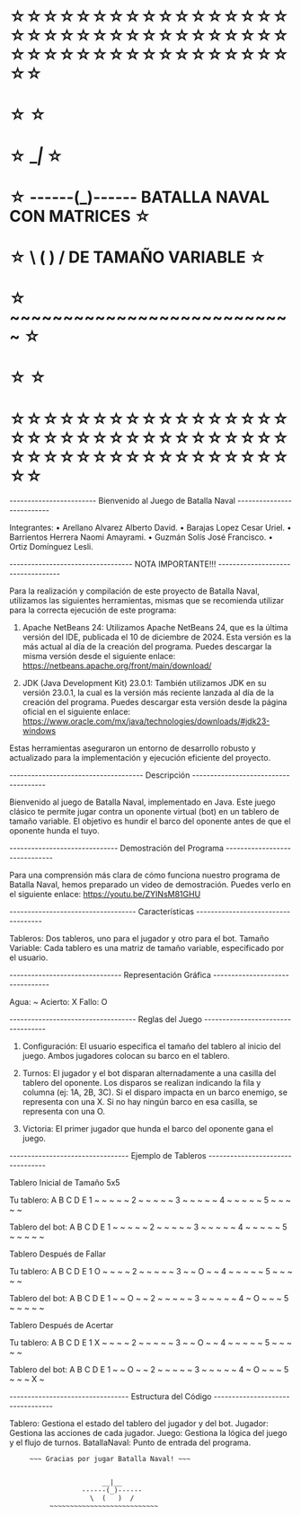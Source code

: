 # ☆☆☆☆☆☆☆☆☆☆☆☆☆☆☆☆☆☆☆☆☆☆☆☆☆☆☆☆☆☆☆☆☆☆☆☆☆☆☆☆☆☆☆☆☆☆☆☆☆☆☆☆☆
# ☆                                                                             ☆
# ☆              __|_                                                           ☆
# ☆         ------(_)------              BATALLA NAVAL CON MATRICES             ☆
# ☆           \  (   )  /                   DE TAMAÑO VARIABLE                  ☆
# ☆   ~~~~~~~~~~~~~~~~~~~~~~~~~~~                                               ☆
# ☆                                                                             ☆
# ☆☆☆☆☆☆☆☆☆☆☆☆☆☆☆☆☆☆☆☆☆☆☆☆☆☆☆☆☆☆☆☆☆☆☆☆☆☆☆☆☆☆☆☆☆☆☆☆☆☆☆☆☆


------------------------ Bienvenido al Juego de Batalla Naval --------------------------

Integrantes:
•	Arellano Alvarez Alberto David.
•	Barajas Lopez Cesar Uriel.
•	Barrientos Herrera Naomi Amayrami.
•	Guzmán Solís José Francisco.
•	Ortiz Domínguez Lesli.



---------------------------------- NOTA IMPORTANTE!!! ----------------------------------

Para la realización y compilación de este proyecto de Batalla Naval, utilizamos las siguientes herramientas, mismas que se recomienda utilizar para la correcta ejecución de este programa:

1. Apache NetBeans 24: Utilizamos Apache NetBeans 24, que es la última versión del IDE, publicada el 10 de diciembre de 2024. Esta versión es la más actual al día de la creación del programa. Puedes descargar la misma versión desde el siguiente enlace: 
https://netbeans.apache.org/front/main/download/

2. JDK (Java Development Kit) 23.0.1: También utilizamos JDK en su versión 23.0.1, la cual es la versión más reciente lanzada al día de la creación del programa. Puedes descargar esta versión desde la página oficial en el siguiente enlace:
https://www.oracle.com/mx/java/technologies/downloads/#jdk23-windows

Estas herramientas aseguraron un entorno de desarrollo robusto y actualizado para la implementación y ejecución eficiente del proyecto.



------------------------------------- Descripción -------------------------------------

Bienvenido al juego de Batalla Naval, implementado en Java. Este juego clásico te permite jugar contra un oponente virtual (bot) en un tablero de tamaño variable. El objetivo es hundir el barco del oponente antes de que el oponente hunda el tuyo.


------------------------------ Demostración del Programa ------------------------------ 

Para una comprensión más clara de cómo funciona nuestro programa de Batalla Naval, hemos preparado un video de demostración. Puedes verlo en el siguiente enlace:
https://youtu.be/ZYINsM81GHU


----------------------------------- Características -----------------------------------

Tableros: Dos tableros, uno para el jugador y otro para el bot.
Tamaño Variable: Cada tablero es una matriz de tamaño variable, especificado por el usuario.


------------------------------- Representación Gráfica --------------------------------

Agua: ~
Acierto: X
Fallo: O


----------------------------------- Reglas del Juego ----------------------------------

1. Configuración:
El usuario especifica el tamaño del tablero al inicio del juego.
Ambos jugadores colocan su barco en el tablero.

2. Turnos:
El jugador y el bot disparan alternadamente a una casilla del tablero del oponente.
Los disparos se realizan indicando la fila y columna (ej: 1A, 2B, 3C).
Si el disparo impacta en un barco enemigo, se representa con una X.
Si no hay ningún barco en esa casilla, se representa con una O.

3. Victoria:
El primer jugador que hunda el barco del oponente gana el juego.


--------------------------------- Ejemplo de Tableros ---------------------------------

Tablero Inicial de Tamaño 5x5

Tu tablero:
  A B C D E
1 ~ ~ ~ ~ ~
2 ~ ~ ~ ~ ~
3 ~ ~ ~ ~ ~
4 ~ ~ ~ ~ ~
5 ~ ~ ~ ~ ~

Tablero del bot:
  A B C D E
1 ~ ~ ~ ~ ~
2 ~ ~ ~ ~ ~
3 ~ ~ ~ ~ ~
4 ~ ~ ~ ~ ~
5 ~ ~ ~ ~ ~


Tablero Después de Fallar

Tu tablero:
  A B C D E
1 O ~ ~ ~ ~
2 ~ ~ ~ ~ ~
3 ~ ~ O ~ ~
4 ~ ~ ~ ~ ~
5 ~ ~ ~ ~ ~

Tablero del bot:
  A B C D E
1 ~ ~ O ~ ~
2 ~ ~ ~ ~ ~
3 ~ ~ ~ ~ ~
4 ~ O ~ ~ ~
5 ~ ~ ~ ~ ~


Tablero Después de Acertar

Tu tablero:
  A B C D E
1 X ~ ~ ~ ~
2 ~ ~ ~ ~ ~
3 ~ ~ O ~ ~
4 ~ ~ ~ ~ ~
5 ~ ~ ~ ~ ~

Tablero del bot:
  A B C D E
1 ~ ~ O ~ ~
2 ~ ~ ~ ~ ~
3 ~ ~ ~ ~ ~
4 ~ O ~ ~ ~
5 ~ ~ ~ X ~




--------------------------------- Estructura del Código ---------------------------------

Tablero: Gestiona el estado del tablero del jugador y del bot.
Jugador: Gestiona las acciones de cada jugador.
Juego: Gestiona la lógica del juego y el flujo de turnos.
BatallaNaval: Punto de entrada del programa.





         ~~~ Gracias por jugar Batalla Naval! ~~~


                           __|__         
                      ------(_)------     
                        \  (   )  /      
              ~~~~~~~~~~~~~~~~~~~~~~~~~~~      

